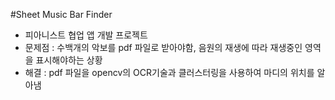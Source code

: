 #Sheet Music Bar Finder

- 피아니스트 협업 앱 개발 프로젝트
- 문제점 : 수백개의 악보를 pdf 파일로 받아야함, 음원의 재생에 따라 재생중인 영역을 표시해야하는 상황
- 해결 : pdf 파일을 opencv의 OCR기술과 클러스터링을 사용하여 마디의 위치를 알아냄
